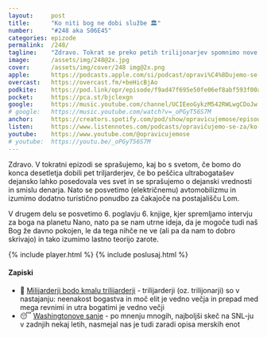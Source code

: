 ```yaml
---
layout: 	post
title:  	"Ko niti bog ne dobi službe 🏛️"
number: 	"#248 aka S06E45"
categories:	epizode
permalink:	/248/
tagline: 	"Zdravo. Tokrat se preko petih trilijonarjev spomnimo nove teorije zarote: ali je naš Bog morda že davno pokojen." 
image:		/assets/img/248@2x.jpg
cover:		/assets/img/cover/248 img@2x.png
apple:		https://podcasts.apple.com/si/podcast/opravi%C4%8Dujemo-se-za-vse-nev%C5%A1e%C4%8Dnosti/id1514750013?i=1000695418453
overcast:	https://overcast.fm/+beHicBjAo
podkite:	https://pod.link/opr/episode/f9ad47f695e50fe06ef8abf593f00a88
pocket:		https://pca.st/bjclexgn
google:		https://music.youtube.com/channel/UCIEeoGykzM542RWLwgCDoJw
# google:	https://music.youtube.com/watch?v=_oPGyT56S7M
anchor:		https://creators.spotify.com/pod/show/opravicujemose/episodes/Ko-niti-bog-ne-dobi-slube-e2v92k8
listen:		https://www.listennotes.com/podcasts/opravičujemo-se-za/ko-niti-bog-ne-dobi-službe-c_oIKw7zLRV/embed/
youtube:	https://www.youtube.com/@opravicujemose
# youtube:	https://youtu.be/_oPGyT56S7M
---
```


Zdravo. V tokratni epizodi se sprašujemo, kaj bo s svetom, če bomo do konca desetletja dobili pet triljarderjev, če bo peščica ultrabogatašev dejansko lahko posedovala ves svet in se sprašujemo o dejanski vrednosti in smislu denarja. Nato se posvetimo (električnemu) avtomobilizmu in izumimo dodatno turistično ponudbo za čakajoče na postajališču Lom. 

V drugem delu se posvetimo 6. poglavju 6. knjige, kjer spremljamo intervju za boga na planetu Nano, nato pa se nam utrne ideja, da je mogoče tudi naš Bog že davno pokojen, le da tega nihče ne ve (ali pa da nam to dobro skrivajo) in tako izumimo lastno teorijo zarote. 

{% include player.html %}
{% include poslusaj.html %}

<!--break-->

#### Zapiski

- 🤑 [Milijarderji bodo kmalu trilijarderji](https://www.pbs.org/newshour/world/billionaires-wealth-soared-in-2024-at-least-five-trillionaires-expected-in-next-decade-anti-poverty-group-says) - trilijarderji (oz. trilijonarji) so v nastajanju: neenakost bogastva in moč elit je vedno večja in prepad med mega revnimi in utra bogatimi je vedno večji 
- 😴 [Washingtonove sanje](https://www.youtube.com/watch?v=JYqfVE-fykk) - po mnenju mnogih, najboljši skeč na SNL-ju v zadnjih nekaj letih, nasmejal nas je tudi zaradi opisa merskih enot 